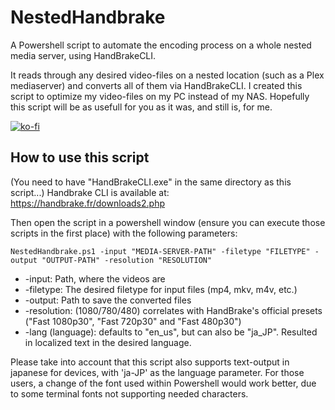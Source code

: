 # NestedHandbrake
A Powershell script to automate the encoding process on a whole nested media server, using HandBrakeCLI.

It reads through any desired video-files on a nested location (such as a Plex mediaserver) and converts all of them via HandBrakeCLI. I created this script to optimize my video-files on my PC instead of my NAS. Hopefully this script will be as usefull for you as it was, and still is, for me.

[![ko-fi](https://www.ko-fi.com/img/githubbutton_sm.svg)](https://ko-fi.com/F1F51BI4D)


## How to use this script
(You need to have "HandBrakeCLI.exe" in the same directory as this script...)
Handbrake CLI is available at: https://handbrake.fr/downloads2.php

Then open the script in a powershell window (ensure you can execute those scripts in the first place) with the following parameters:

`NestedHandbrake.ps1 -input "MEDIA-SERVER-PATH" -filetype "FILETYPE" -output "OUTPUT-PATH" -resolution "RESOLUTION"`

* -input: Path, where the videos are
* -filetype: The desired filetype for input files (mp4, mkv, m4v, etc.)
* -output: Path to save the converted files
* -resolution: (1080/780/480) correlates with HandBrake's official presets ("Fast 1080p30", "Fast 720p30" and "Fast 480p30")
* -lang (language): defaults to "en_us", but can also be "ja_JP". Resulted in localized text in the desired language.

Please take into account that this script also supports text-output in japanese for devices, with 'ja-JP' as the language parameter. For those users, a change of the font used within Powershell would work better, due to some terminal fonts not supporting needed characters.
